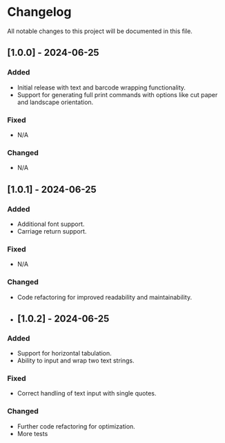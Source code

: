 # Changelog

All notable changes to this project will be documented in this file.

## [1.0.0] - 2024-06-25

### Added
- Initial release with text and barcode wrapping functionality.
- Support for generating full print commands with options like cut paper and landscape orientation.

### Fixed
- N/A

### Changed
- N/A

## [1.0.1] - 2024-06-25

### Added
- Additional font support.
- Carriage return support.

### Fixed
- N/A

### Changed
- Code refactoring for improved readability and maintainability.

- ## [1.0.2] - 2024-06-25

### Added
- Support for horizontal tabulation.
- Ability to input and wrap two text strings.

### Fixed
- Correct handling of text input with single quotes.

### Changed
- Further code refactoring for optimization.
- More tests

